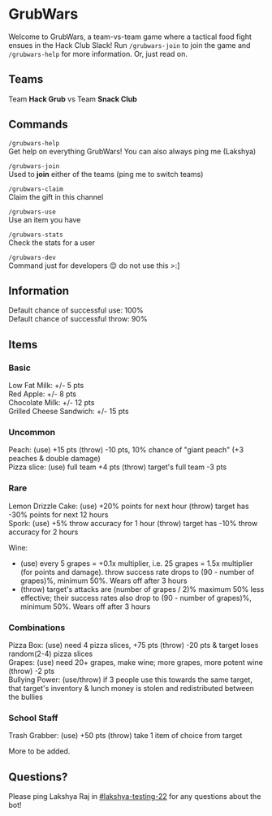 # GrubWars

Welcome to GrubWars, a team-vs-team game where a tactical food fight ensues in the Hack Club Slack! Run `/grubwars-join` to join the game and `/grubwars-help` for more information. Or, just read on.

## Teams

Team **Hack Grub** vs Team **Snack Club**

## Commands

`/grubwars-help` <br>
Get help on everything GrubWars! You can also always ping me (Lakshya)

`/grubwars-join` <br>
Used to **join** either of the teams (ping me to switch teams)

`/grubwars-claim` <br>
Claim the gift in this channel

`/grubwars-use` <br>
Use an item you have

<!--
`/grubwars-give` <br>
Give an item you have to someone else

`/grubwars-shop` <br>
Open the shop to buy stuff with lunch money
-->

`/grubwars-stats` <br>
Check the stats for a user

<!--
`/grubwars-leaderboard` <br>
See the current leaderboard!
-->

`/grubwars-dev` <br>
Command just for developers 😊 do not use this >:]

## Information

Default chance of successful use: 100% <br>
Default chance of successful throw: 90%

<!--
Items that can be confiscated: Wine, Citation

Notes:
- Wine can only be made by using Grapes (the cafeteria obviously doesn't sell it, lol)
- Curses can only be bought in the secret shop and have 100% success rate
-->

## Items

### Basic

Low Fat Milk: +/- 5 pts <br>
Red Apple: +/- 8 pts <br>
Chocolate Milk: +/- 12 pts <br>
Grilled Cheese Sandwich: +/- 15 pts <br>

### Uncommon

Peach: (use) +15 pts (throw) -10 pts, 10% chance of "giant peach" (+3 peaches & double damage) <br>
Pizza slice: (use) full team +4 pts (throw) target's full team -3 pts <br>

### Rare

Lemon Drizzle Cake: (use) +20% points for next hour (throw) target has -30% points for next 12 hours <br>
Spork: (use) +5% throw accuracy for 1 hour (throw) target has -10% throw accuracy for 2 hours <br>

Wine:
- (use) every 5 grapes = +0.1x multiplier, i.e. 25 grapes = 1.5x multiplier (for points and damage). throw success rate drops to (90 - number of grapes)%, minimum 50%. Wears off after 3 hours <br>
- (throw) target's attacks are (number of grapes / 2)% maximum 50% less effective; their success rates also drop to (90 - number of grapes)%, minimum 50%. Wears off after 3 hours <br>

### Combinations

Pizza Box: (use) need 4 pizza slices, +75 pts (throw) -20 pts & target loses random(2-4) pizza slices <br>
Grapes: (use) need 20+ grapes, make wine; more grapes, more potent wine (throw) -2 pts <br>
Bullying Power: (use/throw) if 3 people use this towards the same target, that target's inventory & lunch money is stolen and redistributed between the bullies <br>

<!--
### Spells

Curse of Starvation: (use/throw) target loses points each hour until they **use** an item. Useful if a player stockpiles points and then goes offline <br>
Boon of Immunity: (use/throw) target is immune to **all** effects for 30 minutes. This includes positive effects! <br>
Curse of Isolation: (use/throw) target cannot share or cooperate with anyone for 12 hours. This includes giving items, combination attacks like Bully, etc. This can be countered with a Boon of Immunity! <br>
Boon of Giving: (use/throw) full team has +10% point bonus for 45 minutes <br>
Curse of Confiscation:
- (use) **everyone** is searched (including your own team), items have 40% chance of being confiscated <br>
- (throw) target is searched, items have 70% chance of being confiscated <br>
-->

### School Staff

Trash Grabber: (use) +50 pts (throw) take 1 item of choice from target <br>

More to be added.

<!--
Citation: (use/throw) target's attack has 10% chance of backfiring, only then does this citation expire <br>

### Misc

"Slacker, Snacker, & Attacker!": can be received randomly after playing for at least 1 week. Has no effect in game, but is a cool title to have! :] <br>

### Shop

?
-->

## Questions?

Please ping Lakshya Raj in [#lakshya-testing-22](https://hackclub.slack.com/archives/C091UF79VDM) for any questions about the bot!
